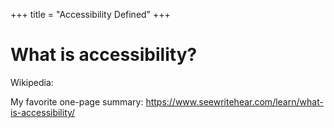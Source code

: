 +++
title = "Accessibility Defined"
+++

# What is accessibility?

Wikipedia:

My favorite one-page summary: https://www.seewritehear.com/learn/what-is-accessibility/
